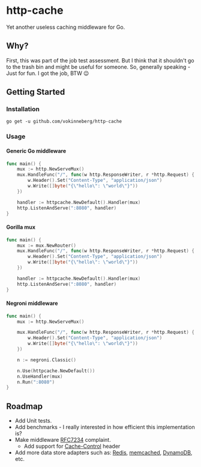 # http-cache

Yet another useless caching middleware for Go.

## Why?

First, this was part of the job test assessment. But I think that it shouldn't go to the trash bin and might be useful for someone. So, generally speaking - Just for fun. I got the job, BTW 😉

## Getting Started

### Installation

`go get -u github.com/vokinneberg/http-cache`

### Usage

#### Generic Go middleware

```Go
func main() {
    mux := http.NewServeMux()
    mux.HandleFunc("/", func(w http.ResponseWriter, r *http.Request) {
        w.Header().Set("Content-Type", "application/json")
        w.Write([]byte("{\"hello\": \"world\"}"))
    })

    handler := httpcache.NewDefault().Handler(mux)
    http.ListenAndServe(":8080", handler)
}
```

#### Gorilla mux

```Go
func main() {
    mux := mux.NewRouter()
    mux.HandleFunc("/", func(w http.ResponseWriter, r *http.Request) {
        w.Header().Set("Content-Type", "application/json")
        w.Write([]byte("{\"hello\": \"world\"}"))
    })

    handler := httpcache.NewDefault().Handler(mux)
    http.ListenAndServe(":8080", handler)
}
```

#### Negroni middleware

```Go
func main() {
    mux := http.NewServeMux()

    mux.HandleFunc("/", func(w http.ResponseWriter, r *http.Request) {
        w.Header().Set("Content-Type", "application/json")
        w.Write([]byte("{\"hello\": \"world\"}"))
    })

    n := negroni.Classic()

    n.Use(httpcache.NewDefault())
    n.UseHandler(mux)
    n.Run(":8080")
}
```

## Roadmap

* Add Unit tests.
* Add benchmarks - I really interested in how efficient this implementation is?
* Make middleware [RFC7234](https://tools.ietf.org/html/rfc7234) complaint.
  * Add support for [Cache-Control](https://developer.mozilla.org/en-US/docs/Web/HTTP/Headers/Cache-Control) header
* Add more data store adapters such as: [Redis](https://redis.io/), [memcached](https://www.memcached.org/), [DynamoDB](https://aws.amazon.com/dynamodb/), etc.
